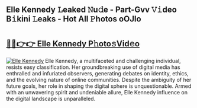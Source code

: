 ## Elle Kennedy 𝙻eaked 𝙽u𝚍e - Part-Gvv 𝚅𝚒deo B𝚒kini 𝙻eaks - Hot All 𝙿hotos oOJlo

# <h2><a href="http://ld0bvwc.urlbe.top/?page=Elle+Kennedy">🔗🔗👉👉 Elle Kennedy P𝚑oto𝚜Vid𝚎o</a></h2>

[![Elle Kennedy](https://i.imgur.com/eBuTRDB.gif)](http://ld0bvwc.urlbe.top/?page=Elle+Kennedy)
Elle Kennedy, a multifaceted and challenging individual, resists easy classification. Her groundbreaking use of digital media has enthralled and infuriated observers, generating debates on identity, ethics, and the evolving nature of online communities. Despite the ambiguity of her future goals, her role in shaping the digital sphere is unquestionable. Armed with an unwavering spirit and undeniable allure, Elle Kennedy influence on the digital landscape is unparalleled.
